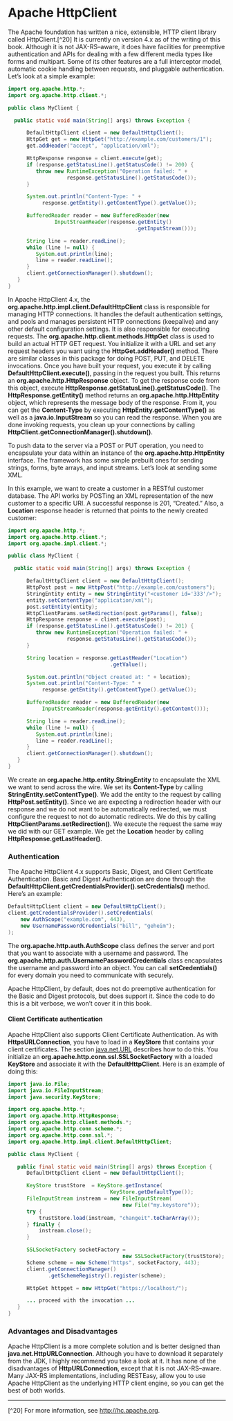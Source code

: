 # Apache HttpClient


The Apache foundation has written a nice, extensible, HTTP client library called HttpClient.[^20] It is currently on version 4.x as of the writing of this book. Although it is not JAX-RS–aware, it does have facilities for preemptive authentication and APIs for dealing with a few different media types like forms and multipart. Some of its other features are a full interceptor model, automatic cookie handling between requests, and pluggable authentication. Let’s look at a simple example:


```Java
import org.apache.http.*;
import org.apache.http.client.*;

public class MyClient {

  public static void main(String[] args) throws Exception {

      DefaultHttpClient client = new DefaultHttpClient();
      HttpGet get = new HttpGet("http://example.com/customers/1");
      get.addHeader("accept", "application/xml");

      HttpResponse response = client.execute(get);
      if (response.getStatusLine().getStatusCode() != 200) {
         throw new RuntimeException("Operation failed: " +
                   response.getStatusLine().getStatusCode());
      }

      System.out.println("Content-Type: " +
           response.getEntity().getContentType().getValue());

      BufferedReader reader = new BufferedReader(new
               InputStreamReader(response.getEntity()
                                         .getInputStream()));

      String line = reader.readLine();
      while (line != null) {
         System.out.println(line);
         line = reader.readLine();
      }
      client.getConnectionManager().shutdown();
   }
}
```


In Apache HttpClient 4.x, the **org.apache.http.impl.client.DefaultHttpClient** class is responsible for managing HTTP connections. It handles the default authentication settings, and pools and manages persistent HTTP connections (keepalive) and any other default configuration settings. It is also responsible for executing requests. The **org.apache.http.client.methods.HttpGet** class is used to build an actual HTTP GET request. You initialize it with a URL and set any request headers you want using the **HttpGet.addHeader()** method. There are similar classes in this package for doing POST, PUT, and DELETE invocations. Once you have built your request, you execute it by calling **DefaultHttpClient.execute()**, passing in the request you built. This returns an **org.apache.http.HttpResponse** object. To get the response code from this object, execute **HttpResponse.getStatusLine().getStatusCode()**. The **HttpResponse.getEntity()** method returns an **org.apache.http.HttpEntity** object, which represents the message body of the response. From it, you can get the **Content-Type** by executing **HttpEntity.getContentType()** as well as a **java.io.InputStream** so you can read the response. When you are done invoking requests, you clean up your connections by calling **HttpClient.getConnectionManager().shutdown()**.


To push data to the server via a POST or PUT operation, you need to encapsulate your data within an instance of the **org.apache.http.HttpEntity** interface. The framework has some simple prebuilt ones for sending strings, forms, byte arrays, and input streams. Let’s look at sending some XML.


In this example, we want to create a customer in a RESTful customer database. The API works by POSTing an XML representation of the new customer to a specific URI. A successful response is 201, “Created.” Also, a **Location** response header is returned that points to the newly created customer:



```Java
import org.apache.http.*;
import org.apache.http.client.*;
import org.apache.impl.client.*;

public class MyClient {

  public static void main(String[] args) throws Exception {

      DefaultHttpClient client = new DefaultHttpClient();
      HttpPost post = new HttpPost("http://example.com/customers");
      StringEntity entity = new StringEntity("<customer id='333'/>");
      entity.setContentType("application/xml");
      post.setEntity(entity);
      HttpClientParams.setRedirection(post.getParams(), false);
      HttpResponse response = client.execute(post);
      if (response.getStatusLine().getStatusCode() != 201) {
         throw new RuntimeException("Operation failed: " +
                   response.getStatusLine().getStatusCode());
      }

      String location = response.getLastHeader("Location")
                                 .getValue();

      System.out.println("Object created at: " + location);
      System.out.println("Content-Type: " +
           response.getEntity().getContentType().getValue());

      BufferedReader reader = new BufferedReader(new
           InputStreamReader(response.getEntity().getContent()));

      String line = reader.readLine();
      while (line != null) {
         System.out.println(line);
         line = reader.readLine();
      }
      client.getConnectionManager().shutdown();
   }
}
```


We create an **org.apache.http.entity.StringEntity** to encapsulate the XML we want to send across the wire. We set its **Content-Type** by calling **StringEntity.setContentType()**. We add the entity to the request by calling **HttpPost.setEntity()**. Since we are expecting a redirection header with our response and we do not want to be automatically redirected, we must configure the request to not do automatic redirects. We do this by calling **HttpClientParams.setRedirection()**. We execute the request the same way we did with our GET example. We get the **Location** header by calling **HttpResponse.getLastHeader()**.


### Authentication


The Apache HttpClient 4.x supports Basic, Digest, and Client Certificate Authentication. Basic and Digest Authentication are done through the **DefaultHttpClient.getCredentialsProvider().setCredentials()** method. Here’s an example:


```Java
DefaultHttpClient client = new DefaultHttpClient();
client.getCredentialsProvider().setCredentials(
    new AuthScope("example.com", 443),
    new UsernamePasswordCredentials("bill", "geheim");
);
```


The **org.apache.http.auth.AuthScope** class defines the server and port that you want to associate with a username and password. The **org.apache.http.auth.UsernamePasswordCredentials** class encapsulates the username and password into an object. You can call **setCredentials()** for every domain you need to communicate with securely.


Apache HttpClient, by default, does not do preemptive authentication for the Basic and Digest protocols, but does support it. Since the code to do this is a bit verbose, we won’t cover it in this book.



#### Client Certificate authentication



Apache HttpClient also supports Client Certificate Authentication. As with **HttpsURLConnection**, you have to load in a **KeyStore** that contains your client certificates. The section [java.net.URL](../chapter16/java_net_URL.md) describes how to do this. You initialize an **org.apache.http.conn.ssl.SSLSocketFactory** with a loaded **KeyStore** and associate it with the **DefaultHttpClient**. Here is an example of doing this:


```Java
import java.io.File;
import java.io.FileInputStream;
import java.security.KeyStore;

import org.apache.http.*;
import org.apache.http.HttpResponse;
import org.apache.http.client.methods.*;
import org.apache.http.conn.scheme.*;
import org.apache.http.conn.ssl.*;
import org.apache.http.impl.client.DefaultHttpClient;

public class MyClient {

   public final static void main(String[] args) throws Exception {
      DefaultHttpClient client = new DefaultHttpClient();

      KeyStore trustStore  = KeyStore.getInstance(
                                 KeyStore.getDefaultType());
      FileInputStream instream = new FileInputStream(
                                     new File("my.keystore"));
      try {
          trustStore.load(instream, "changeit".toCharArray());
      } finally {
          instream.close();
      }

      SSLSocketFactory socketFactory =
                                     new SSLSocketFactory(trustStore);
      Scheme scheme = new Scheme("https", socketFactory, 443);
      client.getConnectionManager()
             .getSchemeRegistry().register(scheme);

      HttpGet httpget = new HttpGet("https://localhost/");

      ... proceed with the invocation ...
   }
}
```


### Advantages and Disadvantages


Apache HttpClient is a more complete solution and is better designed than **java.net.HttpURLConnection**. Although you have to download it separately from the JDK, I highly recommend you take a look at it. It has none of the disadvantages of **HttpURLConnection**, except that it is not JAX-RS–aware. Many JAX-RS implementations, including RESTEasy, allow you to use Apache HttpClient as the underlying HTTP client engine, so you can get the best of both worlds.



---
[^20] For more information, see http://hc.apache.org.